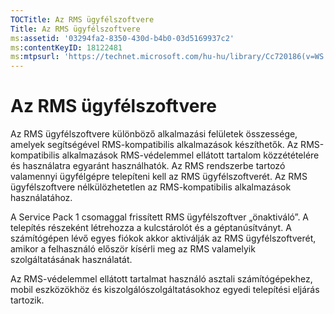 ```yaml
---
TOCTitle: Az RMS ügyfélszoftvere
Title: Az RMS ügyfélszoftvere
ms:assetid: '03294fa2-8350-430d-b4b0-03d5169937c2'
ms:contentKeyID: 18122481
ms:mtpsurl: 'https://technet.microsoft.com/hu-hu/library/Cc720186(v=WS.10)'
---
```


Az RMS ügyfélszoftvere
======================

Az RMS ügyfélszoftvere különböző alkalmazási felületek összessége, amelyek segítségével RMS-kompatibilis alkalmazások készíthetők. Az RMS-kompatibilis alkalmazások RMS-védelemmel ellátott tartalom közzétételére és használatra egyaránt használhatók. Az RMS rendszerbe tartozó valamennyi ügyfélgépre telepíteni kell az RMS ügyfélszoftverét. Az RMS ügyfélszoftvere nélkülözhetetlen az RMS-kompatibilis alkalmazások használatához.

A Service Pack 1 csomaggal frissített RMS ügyfélszoftver „önaktiváló”. A telepítés részeként létrehozza a kulcstárolót és a géptanúsítványt. A számítógépen lévő egyes fiókok akkor aktiválják az RMS ügyfélszoftverét, amikor a felhasználó először kísérli meg az RMS valamelyik szolgáltatásának használatát.

Az RMS-védelemmel ellátott tartalmat használó asztali számítógépekhez, mobil eszközökhöz és kiszolgálószolgáltatásokhoz egyedi telepítési eljárás tartozik.

